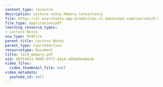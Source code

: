 ```yaml
---
content_type: resource
description: Lecture notes Memory Consistency.
file: https://ol-ocw-studio-app-production.s3.amazonaws.com/courses/6-824-distributed-computer-systems-engineering-spring-2006/6b5f44119403bff54a14a90a65eabeab_lec9_memory.pdf
file_type: application/pdf
learning_resource_types:
- Lecture Notes
ocw_type: OCWFile
parent_title: Lecture Notes
parent_type: CourseSection
resourcetype: Document
title: lec9_memory.pdf
uid: 6b5f4411-9403-bff5-4a14-a90a65eabeab
video_files:
  video_thumbnail_file: null
video_metadata:
  youtube_id: null
---
```

